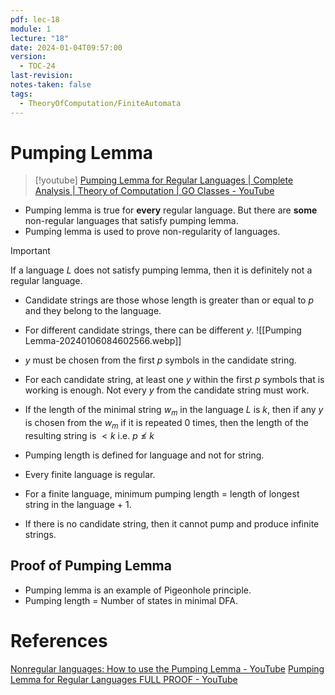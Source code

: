 ```yaml
---
pdf: lec-18
module: 1
lecture: "18"
date: 2024-01-04T09:57:00
version:
  - TOC-24
last-revision: 
notes-taken: false
tags:
  - TheoryOfComputation/FiniteAutomata
---
```

# Pumping Lemma

> [!youtube] 
> [Pumping Lemma for Regular Languages | Complete Analysis | Theory of Computation | GO Classes - YouTube](https://www.youtube.com/playlist?list=PLIPZ2_p3RNHjGbysj9OvLTfL2qhsTdsbr)

- Pumping lemma is true for **every** regular language. But there are **some** non-regular languages that satisfy pumping lemma.
- Pumping lemma is used to prove non-regularity of languages.

> [!important] 
> If a language $L$ does not satisfy pumping lemma, then it is definitely not a regular language.
- Candidate strings are those whose length is greater than or equal to $p$ and they belong to the language.
- For different candidate strings, there can be different $y$.
![[Pumping Lemma-20240106084602566.webp]]
- $y$ must be chosen from the first $p$ symbols in the candidate string.
- For each candidate string, at least one $y$ within the first $p$ symbols that is working is enough. Not every $y$ from the candidate string must work.

- If the length of the minimal string $w_m$ in the language $L$ is $k$, then if any $y$ is chosen from the $w_m$ if it is repeated $0$ times, then the length of the resulting string is $\lt k$ i.e. $p \not\le k$
- Pumping length is defined for language and not for string.
- Every finite language is regular.
- For a finite language, minimum pumping length = length of longest string in the language + 1.
- If there is no candidate string, then it cannot pump and produce infinite strings.

## Proof of Pumping Lemma

- Pumping lemma is an example of Pigeonhole principle.
- Pumping length = Number of states in minimal DFA.


# References
 
[Nonregular languages: How to use the Pumping Lemma - YouTube](https://www.youtube.com/watch?v=Ph7Z9YttM0Q)
[Pumping Lemma for Regular Languages FULL PROOF - YouTube](https://www.youtube.com/watch?v=A5FiVgd0QyQ&list=PLylTVsqZiRXNuJsZAN-v9VtGFeKZGiP6V)
